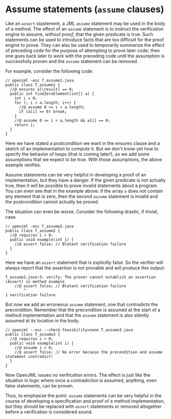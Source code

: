 # Assume statements (`assume` clauses)

Like an `assert` stastement, a JML  `assume` statement may be used in the
body of a method. The effect of an `assume` statement is to instruct
the verification engine to assume, *without proof*, that the given 
predicate is true. Such statements can be used to introduce
facts that are too difficult for the proof engine to prove.
They can also be used to temporarily summarize the effect of preceding code 
for the purpose of attempting to prove later code; then one goes back later
to work with the preceding code until the assumption is successfully 
proven and the `assume` statement can be removed.

For example, consider the following code:
```
// openjml -esc T_assume1.java
public class T_assume1 {
  //@ ensures a[\result] == 0;
  public int findZeroElement(int[] a) {
    int i = 0;
    for (; i < a.length; i++) {
      //@ assume 0 <= i < a.length;
      if (a[i] == 0) break;
    }
    //@ assume 0 <= i < a.length && a[i] == 0;
    return i;
  }
}
```

Here we have stated a postcondition we want in the ensures clause and a sketch
of an implementation to compute it. But we don't know yet how to 
specify the behavior of loops (that is coming later!), so we add some 
assumptions that we expect to be true. With those assumptions, the
above example verifies.

Assume statements can be very helpful in developing a proof of an implementation, but they have a danger. If the given predicate is not actually 
true, then it will be possible to prove invalid statements about a program.
You can even see that in the example above: if the array `a` does not
contain any element that is zero, then the second `assume` statement is
invalid and the postcondition cannot actually be proved.

The situation can even be worse. Consider the following drastic, if trivial, case.
```
// openjml -esc T_assume2.java
public class T_assume2 {
  //@ requires i > 0;
  public void example(int i) {
    //@ assert false; // Blatant verification failure
  }
}
```
Here we have an `assert` statement that is explicitly false. So the verifier
will always report that the assertion is not provable and will produce 
this output:
```
T_assume2.java:5: verify: The prover cannot establish an assertion (Assert) in method example
    //@ assert false; // Blatant verification failure
        ^
1 verification failure
```

But now we add an erroneous `assume` statement, one that contradicts the
precondition. Remember that the precondition is assumed at the start of a 
method implementation and that the `assume` statement
is also silently assumed at its location in the body.
```
// openjml --esc --check-feasibility=none T_assume3.java
public class T_assume3 {
  //@ requires i > 0;
  public void example(int i) {
    //@ assume i < 0;
    //@ assert false; // No error because the precondition and assume statement contradict!
  }
}
```
Now OpenJML issues no verification errors. The effect is just like 
the situation in logic where once a contradiction is assumed, anything,
even false statements, can be proven.

Thus, to emphasize the point: `assume` statements can be very helpful in the course of developing 
a specification and proof of a method implementation, but they should be 
replaced with `assert` statements or removed altogether before a verification
is considered sound.

